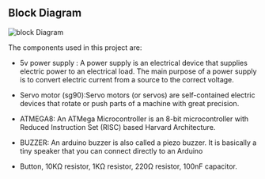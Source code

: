## Block Diagram
![block Diagram](https://user-images.githubusercontent.com/98813874/155833989-6f0dcd7c-6f96-4bd2-b2b2-932a792f413c.PNG)



The components used in this project are:

- 5v power supply : A power supply is an electrical device that supplies electric power to an electrical load. The main purpose of a power supply is to convert electric current from a source to the correct voltage.

- Servo motor (sg90):Servo motors (or servos) are self-contained electric devices that rotate or push parts of a machine with great precision.

- ATMEGA8:  An ATMega Microcontroller is an 8-bit microcontroller with Reduced Instruction Set (RISC) based Harvard Architecture.

- BUZZER: An arduino buzzer is also called a piezo buzzer. It is basically a tiny speaker that you can connect directly to an Arduino

- Button, 10KΩ resistor, 1KΩ resistor, 220Ω resistor, 100nF capacitor.
